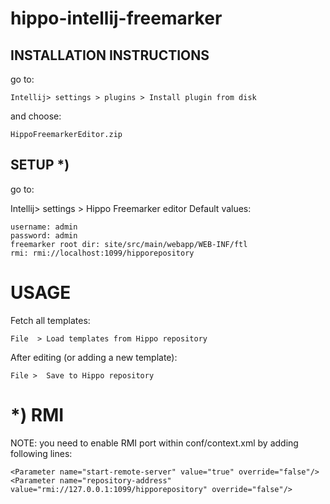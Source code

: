 hippo-intellij-freemarker
=========================


## INSTALLATION INSTRUCTIONS


go to:

```
Intellij> settings > plugins > Install plugin from disk
```
and choose:
```
HippoFreemarkerEditor.zip
```
## SETUP *)

go to:

Intellij> settings > Hippo Freemarker editor
Default values:

```
username: admin
password: admin
freemarker root dir: site/src/main/webapp/WEB-INF/ftl
rmi: rmi://localhost:1099/hipporepository

```

# USAGE

Fetch all templates:
```
File  > Load templates from Hippo repository
```
After editing (or adding a new template):

```
File >  Save to Hippo repository
```





# *) RMI

NOTE: you need to enable RMI port within conf/context.xml by adding following lines:
```
<Parameter name="start-remote-server" value="true" override="false"/>
<Parameter name="repository-address" value="rmi://127.0.0.1:1099/hipporepository" override="false"/>
```